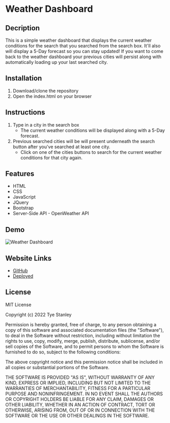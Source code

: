 # Weather Dashboard
## Decription

This is a simple weather dashboard that displays the current weather conditions for the search that you searched from the search box. It'll also will display a 5-Day forecast so you can stay updated! If you want to come back to the weather dashboard your previous cities will persist along with automatically loading up your last searched city.

## Installation
1. Download/clone the repository
2. Open the index.html on your browser

## Instructions

1. Type in a city in the search box
    * The current weather conditions will be displayed along with a 5-Day forecast.
2. Previous searched cities will be will present underneath the search button after you've searched at least one city.
    * Click on one of the cities buttons to search for the current weather conditions for that city again.

## Features

* HTML
* CSS
* JavaScript
* JQuery
* Bootstrap
* Server-Side API - OpenWeather API

## Demo 

![Weather Dashboard](./assets/images/weatherDashboardDemo.gif)

## Website Links

* [GitHub](https://github.com/TyeStanley/weather-dashboard)
* [Deployed](https://TyeStanley.github.io/weather-dashboard/)

## License

MIT License

Copyright (c) 2022 Tye Stanley

Permission is hereby granted, free of charge, to any person obtaining a copy of this software and associated documentation files (the "Software"), to deal in the Software without restriction, including without limitation the rights to use, copy, modify, merge, publish, distribute, sublicense, and/or sell copies of the Software, and to permit persons to whom the Software is furnished to do so, subject to the following conditions:

The above copyright notice and this permission notice shall be included in all copies or substantial portions of the Software.

THE SOFTWARE IS PROVIDED "AS IS", WITHOUT WARRANTY OF ANY KIND, EXPRESS OR IMPLIED, INCLUDING BUT NOT LIMITED TO THE WARRANTIES OF MERCHANTABILITY, FITNESS FOR A PARTICULAR PURPOSE AND NONINFRINGEMENT. IN NO EVENT SHALL THE AUTHORS OR COPYRIGHT HOLDERS BE LIABLE FOR ANY CLAIM, DAMAGES OR OTHER LIABILITY, WHETHER IN AN ACTION OF CONTRACT, TORT OR OTHERWISE, ARISING FROM, OUT OF OR IN CONNECTION WITH THE SOFTWARE OR THE USE OR OTHER DEALINGS IN THE SOFTWARE.